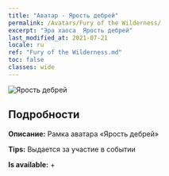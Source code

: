 ```yaml
---
title: "Аватар - Ярость дебрей"
permalink: /Avatars/Fury of the Wilderness/
excerpt: "Эра хаоса  Ярость дебрей"
last_modified_at: 2021-07-21
locale: ru
ref: "Fury of the Wilderness.md"
toc: false
classes: wide
---
```

 ![Ярость дебрей](/images/a/avatarFrame_29.png)

## Подробности

 **Описание:** Рамка аватара «Ярость дебрей» 

 **Tips:** Выдается за участие в событии 

 **Is available:**  + 

